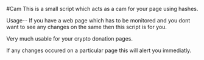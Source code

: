 #Cam
This is a small script which acts as a cam for your page using hashes.

Usage--
If you have a web page which has to be monitored and you dont want to see any changes on the same then this script is for you.

Very much usable for your crypto donation pages.

If any changes occured on a particular page this will alert you immediatly.
